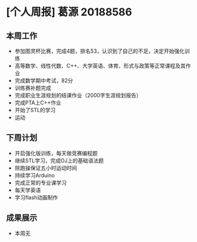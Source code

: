# [个人周报] 葛源 20188586
## 本周工作
* 参加图灵杯比赛，完成4题，排名53，认识到了自己的不足，决定开始强化训练
* 高等数学、线性代数、C++、大学英语、体育、形式与政策等正常课程及其作业
* 完成数学期中考试，82分
* 训练赛补题完成
* 完成职业生涯规划的结课作业（2000字生涯规划报告）
* 完成PTA上C++作业
* 开始了STL的学习
* 运动

## 下周计划
* 开启强化版训练，每天做竞赛编程题
* 继续STL学习，完成OJ上的基础语法题
* 除跑操保证五小时运动时间
* 持续学习Arduino
* 完成正常的专业课学习
* 每天学英语
* 学习flash动画制作
## 成果展示
* 本周无

